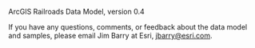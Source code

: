 ArcGIS Railroads Data Model, version 0.4

If you have any questions, comments, or feedback about the data model and samples, 
please email Jim Barry at Esri, jbarry@esri.com.
